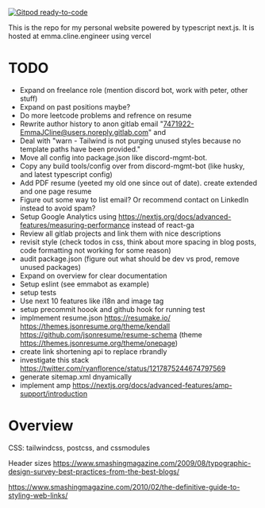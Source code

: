 [![Gitpod ready-to-code](https://img.shields.io/badge/Gitpod-ready--to--code-blue?logo=gitpod)](https://gitpod.io/#https://gitlab.com/EmmaJCline/personal-website)

This is the repo for my personal website powered by typescript next.js. It is hosted at emma.cline.engineer using vercel

# TODO

- Expand on freelance role (mention discord bot, work with peter, other stuff)
- Expand on past positions maybe?
- Do more leetcode problems and refrence on resume
- Rewrite author history to anon gitlab email "7471922-EmmaJCline@users.noreply.gitlab.com" and
- Deal with "warn - Tailwind is not purging unused styles because no template paths have been provided."
- Move all config into package.json like discord-mgmt-bot.
- Copy any build tools/config over from discord-mgmt-bot (like husky, and latest typescript config)
- Add PDF resume (yeeted my old one since out of date). create extended and one page resume
- Figure out some way to list email? Or recommend contact on LinkedIn instead to avoid spam?
- Setup Google Analytics using https://nextjs.org/docs/advanced-features/measuring-performance instead of react-ga
- Review all gitlab projects and link them with nice descriptions
- revisit style (check todos in css, think about more spacing in blog posts, code formatting not working for some reason)
- audit package.json (figure out what should be dev vs prod, remove unused packages)
- Expand on overview for clear documentation
- Setup eslint (see emmabot as example)
- setup tests
- Use next 10 features like i18n and image tag
- setup precommit hoook and github hook for running test
- implmement resume.json https://resumake.io/ https://themes.jsonresume.org/theme/kendall https://github.com/jsonresume/resume-schema (theme https://themes.jsonresume.org/theme/onepage)
- create link shortening api to replace rbrandly
- investigate this stack https://twitter.com/ryanflorence/status/1217875244674797569
- generate sitemap.xml dnyamically
- implement amp https://nextjs.org/docs/advanced-features/amp-support/introduction

# Overview

CSS: tailwindcss, postcss, and cssmodules

Header sizes
https://www.smashingmagazine.com/2009/08/typographic-design-survey-best-practices-from-the-best-blogs/

https://www.smashingmagazine.com/2010/02/the-definitive-guide-to-styling-web-links/
